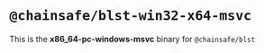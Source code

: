 # `@chainsafe/blst-win32-x64-msvc`

This is the **x86_64-pc-windows-msvc** binary for `@chainsafe/blst`
